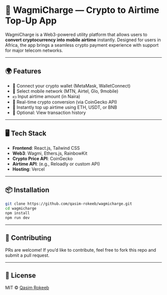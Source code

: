 
# 🔋 WagmiCharge — Crypto to Airtime Top-Up App

WagmiCharge is a Web3-powered utility platform that allows users to **convert cryptocurrency into mobile airtime** instantly. Designed for users in Africa, the app brings a seamless crypto payment experience with support for major telecom networks.

---

## 🌍 Features

- 🔗 Connect your crypto wallet (MetaMask, WalletConnect)
- 📱 Select mobile network (MTN, Airtel, Glo, 9mobile)
- 💵 Input airtime amount (in Naira)
- 💱 Real-time crypto conversion (via CoinGecko API)
- 🚀 Instantly top up airtime using ETH, USDT, or BNB
- 📜 Optional: View transaction history

---

## 🖥️ Tech Stack

- **Frontend**: React.js, Tailwind CSS
- **Web3**: Wagmi, Ethers.js, RainbowKit
- **Crypto Price API**: CoinGecko
- **Airtime API**: (e.g., Reloadly or custom API)
- **Hosting**: Vercel

---

## 📦 Installation

```bash
git clone https://github.com/qasim-rokeeb/wagmicharge.git
cd wagmicharge
npm install
npm run dev
````

---

## 🤝 Contributing

PRs are welcome! If you’d like to contribute, feel free to fork this repo and submit a pull request.

---

## 📜 License

MIT © [Qasim Rokeeb](https://github.com/qasim-rokeeb)

```

